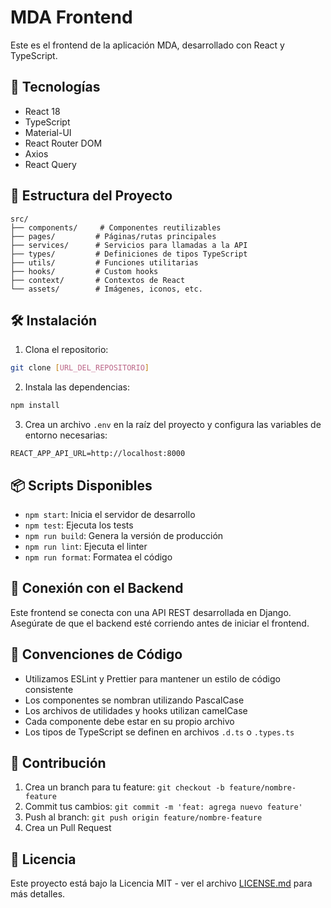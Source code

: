# MDA Frontend

Este es el frontend de la aplicación MDA, desarrollado con React y TypeScript.

## 🚀 Tecnologías

- React 18
- TypeScript
- Material-UI
- React Router DOM
- Axios
- React Query

## 📁 Estructura del Proyecto

```
src/
├── components/     # Componentes reutilizables
├── pages/         # Páginas/rutas principales
├── services/      # Servicios para llamadas a la API
├── types/         # Definiciones de tipos TypeScript
├── utils/         # Funciones utilitarias
├── hooks/         # Custom hooks
├── context/       # Contextos de React
└── assets/        # Imágenes, iconos, etc.
```

## 🛠️ Instalación

1. Clona el repositorio:
```bash
git clone [URL_DEL_REPOSITORIO]
```

2. Instala las dependencias:
```bash
npm install
```

3. Crea un archivo `.env` en la raíz del proyecto y configura las variables de entorno necesarias:
```env
REACT_APP_API_URL=http://localhost:8000
```

## 📦 Scripts Disponibles

- `npm start`: Inicia el servidor de desarrollo
- `npm test`: Ejecuta los tests
- `npm run build`: Genera la versión de producción
- `npm run lint`: Ejecuta el linter
- `npm run format`: Formatea el código

## 🔗 Conexión con el Backend

Este frontend se conecta con una API REST desarrollada en Django. Asegúrate de que el backend esté corriendo antes de iniciar el frontend.

## 📝 Convenciones de Código

- Utilizamos ESLint y Prettier para mantener un estilo de código consistente
- Los componentes se nombran utilizando PascalCase
- Los archivos de utilidades y hooks utilizan camelCase
- Cada componente debe estar en su propio archivo
- Los tipos de TypeScript se definen en archivos `.d.ts` o `.types.ts`

## 👥 Contribución

1. Crea un branch para tu feature: `git checkout -b feature/nombre-feature`
2. Commit tus cambios: `git commit -m 'feat: agrega nuevo feature'`
3. Push al branch: `git push origin feature/nombre-feature`
4. Crea un Pull Request

## 📄 Licencia

Este proyecto está bajo la Licencia MIT - ver el archivo [LICENSE.md](LICENSE.md) para más detalles.
